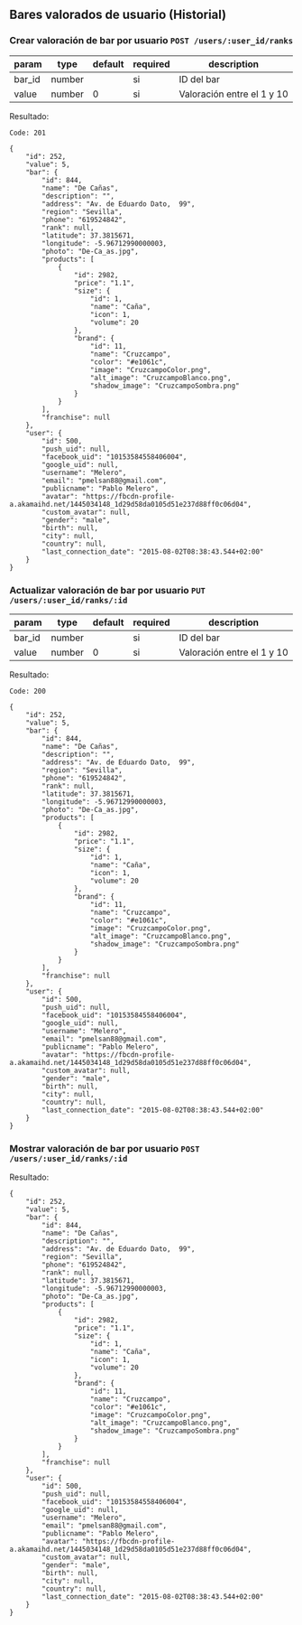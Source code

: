## Bares valorados de usuario (Historial)

### Crear valoración de bar por usuario `POST /users/:user_id/ranks`

| param | type | default | required | description |
| --- | --- | --- | --- | --- |
| bar_id | number | | si | ID del bar |
| value | number | 0 | si | Valoración entre el 1 y 10 |

Resultado:

    Code: 201

    {
        "id": 252,
        "value": 5,
        "bar": {
            "id": 844,
            "name": "De Cañas",
            "description": "",
            "address": "Av. de Eduardo Dato,  99",
            "region": "Sevilla",
            "phone": "619524842",
            "rank": null,
            "latitude": 37.3815671,
            "longitude": -5.96712990000003,
            "photo": "De-Ca_as.jpg",
            "products": [
                {
                    "id": 2982,
                    "price": "1.1",
                    "size": {
                        "id": 1,
                        "name": "Caña",
                        "icon": 1,
                        "volume": 20
                    },
                    "brand": {
                        "id": 11,
                        "name": "Cruzcampo",
                        "color": "#e1061c",
                        "image": "CruzcampoColor.png",
                        "alt_image": "CruzcampoBlanco.png",
                        "shadow_image": "CruzcampoSombra.png"
                    }
                }
            ],
            "franchise": null
        },
        "user": {
            "id": 500,
            "push_uid": null,
            "facebook_uid": "10153584558406004",
            "google_uid": null,
            "username": "Melero",
            "email": "pmelsan88@gmail.com",
            "publicname": "Pablo Melero",
            "avatar": "https://fbcdn-profile-a.akamaihd.net/1445034148_1d29d58da0105d51e237d88ff0c06d04",
            "custom_avatar": null,
            "gender": "male",
            "birth": null,
            "city": null,
            "country": null,
            "last_connection_date": "2015-08-02T08:38:43.544+02:00"
        }
    }

### Actualizar valoración de bar por usuario `PUT /users/:user_id/ranks/:id`

| param | type | default | required | description |
| --- | --- | --- | --- | --- |
| bar_id | number | | si | ID del bar |
| value | number | 0 | si | Valoración entre el 1 y 10 |

Resultado:

    Code: 200

    {
        "id": 252,
        "value": 5,
        "bar": {
            "id": 844,
            "name": "De Cañas",
            "description": "",
            "address": "Av. de Eduardo Dato,  99",
            "region": "Sevilla",
            "phone": "619524842",
            "rank": null,
            "latitude": 37.3815671,
            "longitude": -5.96712990000003,
            "photo": "De-Ca_as.jpg",
            "products": [
                {
                    "id": 2982,
                    "price": "1.1",
                    "size": {
                        "id": 1,
                        "name": "Caña",
                        "icon": 1,
                        "volume": 20
                    },
                    "brand": {
                        "id": 11,
                        "name": "Cruzcampo",
                        "color": "#e1061c",
                        "image": "CruzcampoColor.png",
                        "alt_image": "CruzcampoBlanco.png",
                        "shadow_image": "CruzcampoSombra.png"
                    }
                }
            ],
            "franchise": null
        },
        "user": {
            "id": 500,
            "push_uid": null,
            "facebook_uid": "10153584558406004",
            "google_uid": null,
            "username": "Melero",
            "email": "pmelsan88@gmail.com",
            "publicname": "Pablo Melero",
            "avatar": "https://fbcdn-profile-a.akamaihd.net/1445034148_1d29d58da0105d51e237d88ff0c06d04",
            "custom_avatar": null,
            "gender": "male",
            "birth": null,
            "city": null,
            "country": null,
            "last_connection_date": "2015-08-02T08:38:43.544+02:00"
        }
    }

### Mostrar valoración de bar por usuario `POST /users/:user_id/ranks/:id`

Resultado:

    {
        "id": 252,
        "value": 5,
        "bar": {
            "id": 844,
            "name": "De Cañas",
            "description": "",
            "address": "Av. de Eduardo Dato,  99",
            "region": "Sevilla",
            "phone": "619524842",
            "rank": null,
            "latitude": 37.3815671,
            "longitude": -5.96712990000003,
            "photo": "De-Ca_as.jpg",
            "products": [
                {
                    "id": 2982,
                    "price": "1.1",
                    "size": {
                        "id": 1,
                        "name": "Caña",
                        "icon": 1,
                        "volume": 20
                    },
                    "brand": {
                        "id": 11,
                        "name": "Cruzcampo",
                        "color": "#e1061c",
                        "image": "CruzcampoColor.png",
                        "alt_image": "CruzcampoBlanco.png",
                        "shadow_image": "CruzcampoSombra.png"
                    }
                }
            ],
            "franchise": null
        },
        "user": {
            "id": 500,
            "push_uid": null,
            "facebook_uid": "10153584558406004",
            "google_uid": null,
            "username": "Melero",
            "email": "pmelsan88@gmail.com",
            "publicname": "Pablo Melero",
            "avatar": "https://fbcdn-profile-a.akamaihd.net/1445034148_1d29d58da0105d51e237d88ff0c06d04",
            "custom_avatar": null,
            "gender": "male",
            "birth": null,
            "city": null,
            "country": null,
            "last_connection_date": "2015-08-02T08:38:43.544+02:00"
        }
    }
